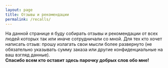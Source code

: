 ```yaml
---
layout: page
title: Отзывы и рекомендации
permalink: /recalls/
---
```


На данной странице я буду собирать отзывы и рекомендации от всех людей которых так или иначе сотрудничали со мной.
Для тех кто хочет написать отзыв: прошу излагать свои мысли более развернуто (не обязательно указывать сумму заказа или другие конфиденциальные на ваш взгляд данные).  
**Спасибо всем кто оставит здесь парочку добрых слов обо мне!**

<!-- Put this script tag to the <head> of your page -->
<script type="text/javascript" src="//vk.com/js/api/openapi.js?154"></script>

<script type="text/javascript">
  VK.init({apiId: 4988622, onlyWidgets: true});
</script>

<!-- Put this div tag to the place, where the Comments block will be -->
<div id="vk_comments"></div>
<script type="text/javascript">
VK.Widgets.Comments("vk_comments", {limit: 50, attach: "*"});
</script>
